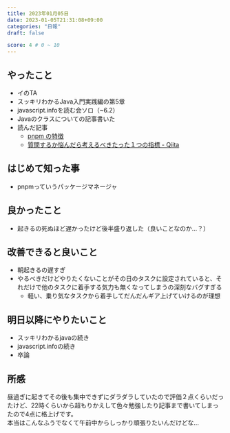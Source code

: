 ```yaml
---
title: 2023年01月05日
date: 2023-01-05T21:31:08+09:00
categories: "日報"
draft: false

score: 4 # 0 ~ 10
---
```


## やったこと
- イのTA
- スッキリわかるJava入門実践編の第5章
- javascript.infoを読む会ソロ（~6.2）
- Javaのクラスについての記事書いた
- 読んだ記事
  - [pnpm の特徴](https://zenn.dev/azukiazusa/articles/pnpm-feature)
  - [質問するか悩んだら考えるべきたった１つの指標 - Qiita](https://qiita.com/marimo_math/items/e8d6c57278e91f6dcbfd)


## はじめて知った事
- pnpmっていうパッケージマネージャ

## 良かったこと
- 起きるの死ぬほど遅かったけど後半盛り返した（良いことなのか…？）

## 改善できると良いこと
- 朝起きるの遅すぎ
- やるべきだけどやりたくないことがその日のタスクに設定されていると、それだけで他のタスクに着手する気力も無くなってしまうの深刻なバグすぎる
  - 軽い、乗り気なタスクから着手してだんだんギア上げていけるのが理想

## 明日以降にやりたいこと
- スッキリわかるjavaの続き
- javascript.infoの続き
- 卒論

## 所感
昼過ぎに起きてその後も集中できずにダラダラしていたので評価２点くらいだったけど、22時くらいから超もりかえして色々勉強したり記事まで書いてしまったので4点に格上げです。  
本当はこんなふうでなくて午前中からしっかり頑張りたいんだけどな…